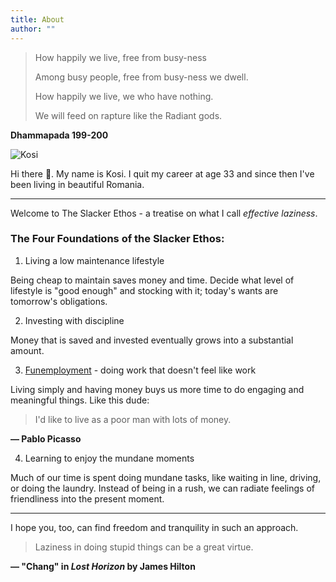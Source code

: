 ```yaml
---
title: About
author: ""
---
```

> How happily we live, free from busy-ness
>
> Among busy people, free from busy-ness we dwell.
>
> How happily we live, we who have nothing.
>
> We will feed on rapture like the Radiant gods.
>
**Dhammapada 199-200**

![Kosi](/profile.jpg)

Hi there &#x1F44B;. My name is Kosi. I quit my career at age 33 and since then I've been living in beautiful Romania.

---

Welcome to The Slacker Ethos - a treatise on what I call *effective laziness*.

### The Four Foundations of the Slacker Ethos:

1. Living a low maintenance lifestyle

Being cheap to maintain saves money and time. Decide what level of lifestyle is "good enough" and stocking with it; today's wants are tomorrow's obligations.

2. Investing with discipline

Money that is saved and invested eventually grows into a substantial amount.

3. [Funemployment](https://www.investopedia.com/terms/f/funemployment.asp) - doing work that doesn't feel like work

Living simply and having money buys us more time to do engaging and meaningful things. Like this dude:

> I'd like to live as a poor man with lots of money.
>
**&mdash; Pablo Picasso**

4. Learning to enjoy the mundane moments

Much of our time is spent doing mundane tasks, like waiting in line, driving, or doing the laundry. Instead of being in a rush, we can radiate feelings of friendliness into the present moment.

---

I hope you, too, can find freedom and tranquility in such an approach.

> Laziness in doing stupid things can be a great virtue.
>
**&mdash; "Chang" in *Lost Horizon* by James Hilton**

